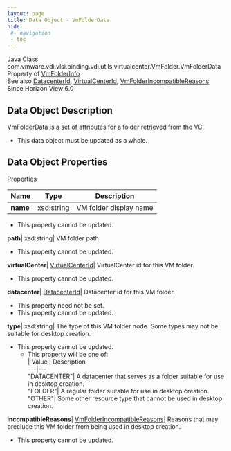 ```yaml
---
layout: page
title: Data Object - VmFolderData
hide:
 #- navigation
 - toc
---
```






Java Class
    com.vmware.vdi.vlsi.binding.vdi.utils.virtualcenter.VmFolder.VmFolderData  
Property of
     [VmFolderInfo](vdi.utils.virtualcenter.VmFolder.VmFolderInfo.md#field_detail)  
See also
     [DatacenterId](vdi.entity.DatacenterId.md), [VirtualCenterId](vdi.entity.VirtualCenterId.md), [VmFolderIncompatibleReasons](vdi.utils.virtualcenter.VmFolder.VmFolderIncompatibleReasons.md)  
Since 
    Horizon View 6.0

## Data Object Description 

VmFolderData is a set of attributes for a folder retrieved from the VC. 

  * This data object must be updated as a whole.



## Data Object Properties

Properties

Name |  Type |  Description   
---|---|---  
**name**|  xsd:string|  VM folder display name   


* This property cannot be updated.

  
**path**|  xsd:string|  VM folder path   


* This property cannot be updated.

  
**virtualCenter**| [VirtualCenterId](vdi.entity.VirtualCenterId.md)|  VirtualCenter id for this VM folder.   


* This property cannot be updated.

  
**datacenter**| [DatacenterId](vdi.entity.DatacenterId.md)|  Datacenter id for this VM folder.   


* This property need not be set.
* This property cannot be updated.

  
**type**|  xsd:string|  The type of this VM folder node. Some types may not be suitable for desktop creation.   


* This property cannot be updated.
  * This property will be one of:  
|  Value |  Description   
---|---  
"DATACENTER"| A datacenter that serves as a folder suitable for use in desktop creation.  
"FOLDER"| A regular folder suitable for use in desktop creation.  
"OTHER"| Some other resource type that cannot be used in desktop creation.  

  
**incompatibleReasons**| [VmFolderIncompatibleReasons](vdi.utils.virtualcenter.VmFolder.VmFolderIncompatibleReasons.md)|  Reasons that may preclude this VM folder from being used in desktop creation.   


* This property cannot be updated.

  
  
  
 
  
  

